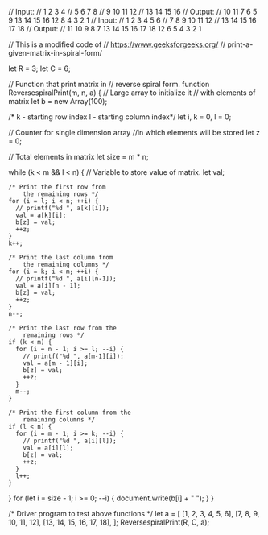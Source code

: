 // Input:
//         1    2   3   4
//         5    6   7   8
//         9   10  11  12
//         13  14  15  16
// Output:
// 10 11 7 6 5 9 13 14 15 16 12 8 4 3 2 1
// Input:
//         1   2   3   4  5   6
//         7   8   9  10  11  12
//         13  14  15 16  17  18
// Output:
// 11 10 9 8 7 13 14 15 16 17 18 12 6 5 4 3 2 1

// This is a modified code of
// https://www.geeksforgeeks.org/
// print-a-given-matrix-in-spiral-form/

let R = 3;
let C = 6;

// Function that print matrix in
// reverse spiral form.
function ReversespiralPrint(m, n, a) {
  // Large array to initialize it
  // with elements of matrix
  let b = new Array(100);

  /* k - starting row index 
	l - starting column index*/
  let i,
    k = 0,
    l = 0;

  // Counter for single dimension array
  //in which elements will be stored
  let z = 0;

  // Total elements in matrix
  let size = m * n;

  while (k < m && l < n) {
    // Variable to store value of matrix.
    let val;

    /* Print the first row from 
		the remaining rows */
    for (i = l; i < n; ++i) {
      // printf("%d ", a[k][i]);
      val = a[k][i];
      b[z] = val;
      ++z;
    }
    k++;

    /* Print the last column from 
		the remaining columns */
    for (i = k; i < m; ++i) {
      // printf("%d ", a[i][n-1]);
      val = a[i][n - 1];
      b[z] = val;
      ++z;
    }
    n--;

    /* Print the last row from the 
		remaining rows */
    if (k < m) {
      for (i = n - 1; i >= l; --i) {
        // printf("%d ", a[m-1][i]);
        val = a[m - 1][i];
        b[z] = val;
        ++z;
      }
      m--;
    }

    /* Print the first column from the 
		remaining columns */
    if (l < n) {
      for (i = m - 1; i >= k; --i) {
        // printf("%d ", a[i][l]);
        val = a[i][l];
        b[z] = val;
        ++z;
      }
      l++;
    }
  }
  for (let i = size - 1; i >= 0; --i) {
    document.write(b[i] + " ");
  }
}

/* Driver program to test above functions */
let a = [
  [1, 2, 3, 4, 5, 6],
  [7, 8, 9, 10, 11, 12],
  [13, 14, 15, 16, 17, 18],
];
ReversespiralPrint(R, C, a);
